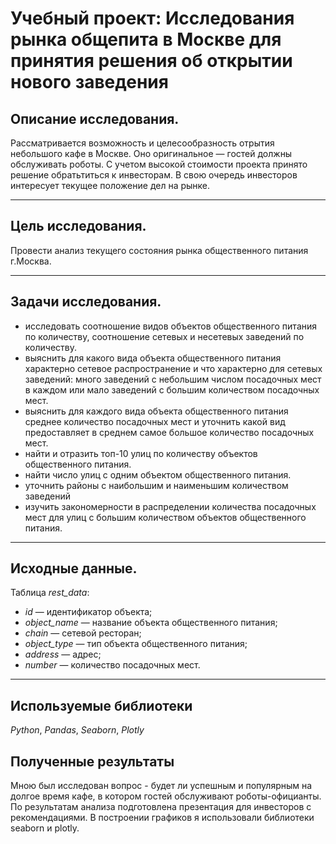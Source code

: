 # Учебный проект: Исследования рынка общепита в Москве для принятия решения об открытии нового заведения


## Описание исследования.
Рассматривается возможность и целесообразность отрытия небольшого кафе в Москве. Оно оригинальное — гостей должны обслуживать роботы. С учетом высокой стоимости проекта принято решение обратьтиться к инвесторам. В свою очередь инвесторов интересует текущее положение дел на рынке.

_____    
## Цель исследования.
    
Провести анализ текущего состояния рынка общественного питания г.Москва.
 
_____
## Задачи исследования.


- исследовать соотношение видов объектов общественного питания по количеству, соотношение сетевых и несетевых заведений по количеству.
- выяснить для какого вида объекта общественного питания характерно сетевое распространение и что характерно для сетевых заведений: много заведений с небольшим числом посадочных мест в каждом или мало заведений с большим количеством посадочных мест.
- выяснить для каждого вида объекта общественного питания среднее количество посадочных мест и уточнить какой вид предоставляет в среднем самое большое количество посадочных мест.
- найти и отразить топ-10 улиц по количеству объектов общественного питания. 
- найти число улиц с одним объектом общественного питания.
- уточнить районы с наибольшим и наименьшим количеством заведений
- изучить закономерности в распределении количества посадочных мест для улиц с большим количеством объектов общественного питания.

_____
## Исходные данные.
    
Таблица *rest_data*:  

- *id* — идентификатор объекта;
- *object_name* — название объекта общественного питания;
- *chain* — сетевой ресторан;
- *object_type* — тип объекта общественного питания;
- *address* — адрес;
- *number* — количество посадочных мест.

_____

## Используемые библиотеки
*Python*, *Pandas*, *Seaborn*, *Plotly*

## Полученные результаты


Мною был исследован вопрос - будет ли успешным и популярным на долгое время кафе, в
котором гостей обслуживают роботы-официанты. По результатам анализа подготовлена
презентация для инвесторов с рекомендациями. В построении графиков я использовали
библиотеки seaborn и plotly. 

